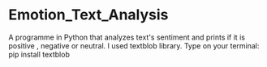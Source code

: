 # Emotion_Text_Analysis
A programme in Python that analyzes text's sentiment and prints if it is positive , negative or neutral.
I used textblob library. Type on your terminal: pip install textblob

